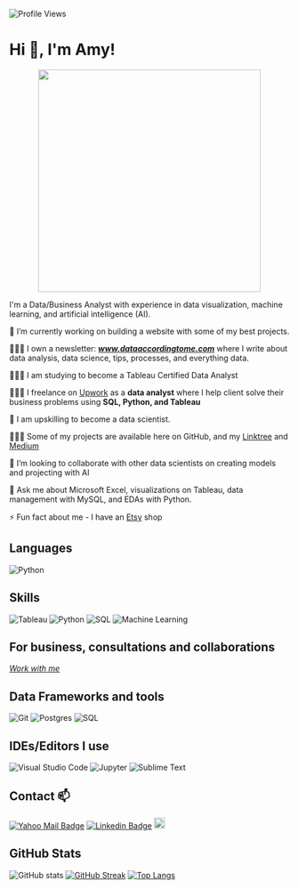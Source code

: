 ![Profile Views](https://komarev.com/ghpvc/?username=YummyAmy&label=Profile%20views&color=800080&style=flat)

# Hi 👋, I'm Amy!
<div align="center">
  <img src="https://github.com/user-attachments/assets/e0c16bc2-6a17-4871-8d1d-829de24c716a" width="400px">
</div>

<!-- <img src="https://github.com/user-attachments/assets/e0c16bc2-6a17-4871-8d1d-829de24c716a" width="393px"> -->

I'm a Data/Business Analyst with experience in data visualization, machine learning, and artificial intelligence (AI).

🔭 I’m currently working on building a website with some of my best projects.

👩🏽‍💻 I own a newsletter: _**www.dataaccordingtome.com**_ where I write about data analysis, data science, tips, processes, and everything data.

👩🏽‍💻 I am studying to become a Tableau Certified Data Analyst

👩🏽‍💻 I freelance on [Upwork](https://www.upwork.com/services/product/development-it-informed-analysis-to-facilitate-growth-and-productivity-for-your-business-1709970897400381440?ref=project_share) as a **data analyst** where I help client solve their business problems using **SQL, Python, and Tableau**

👀 I am upskilling to become a data scientist. 

👩🏽‍💻 Some of my projects are available here on GitHub, and my [Linktree](https://linktr.ee/ameusifoh) and [Medium](https://medium.com/@ameikpe)

💞️ I’m looking to collaborate with other data scientists on creating models and projecting with AI

💬 Ask me about Microsoft Excel, visualizations on Tableau, data management with MySQL, and EDAs with Python.

⚡ Fun fact about me - I have an [Etsy](https://omomodesigns.etsy.com) shop

## Languages
![Python](https://img.shields.io/badge/-Python-yellow?style=flat-square&logo=python&logoColor=white)

## Skills
![Tableau](https://img.shields.io/badge/-Tableau-blue?style=flat-square&logo=tableau&logoColor=white)
![Python](https://img.shields.io/badge/-Python-yellow?style=flat-square&logo=python&logoColor=white)
![SQL](https://img.shields.io/badge/-SQL-lightgrey?style=flat-square&logo=sql&logoColor=white)
![Machine Learning](https://img.shields.io/badge/-Machine%20Learning-orange?style=flat-square&logo=tensorflow&logoColor=white)

## For business, consultations and collaborations
_[Work with me](https://linktr.ee/ameusifoh)_

## Data Frameworks and tools
![Git](https://img.shields.io/badge/-Git-red?style=flat-square&logo=git&logoColor=white)
![Postgres](https://img.shields.io/badge/-Postgres-blue?style=flat-square&logo=postgresql&logoColor=white)
![SQL](https://img.shields.io/badge/-SQL-lightgrey?style=flat-square&logo=sql&logoColor=white)

## IDEs/Editors I use
![Visual Studio Code](https://img.shields.io/badge/-Visual%20Studio%20Code-blue?style=flat-square&logo=visual-studio-code&logoColor=white)
![Jupyter](https://img.shields.io/badge/-Jupyter-orange?style=flat-square&logo=jupyter&logoColor=white)
![Sublime Text](https://img.shields.io/badge/-Sublime%20Text-orange?style=flat-square&logo=sublime-text&logoColor=white)

## Contact 📫
[![Yahoo Mail Badge](https://img.shields.io/badge/-Yahoo_Mail-purple?style=flat-square&logo=yahoo&logoColor=white&link=mailto:ameikpe@yahoo.com)](mailto:ameikpe@yahoo.com)
[![Linkedin Badge](https://img.shields.io/badge/-LinkedIn-blue?style=flat-square&logo=Linkedin&logoColor=white&link=https://www.linkedin.com/in/ameti-obong-u-395a25111/)](https://www.linkedin.com/in/ameti-obong-u-395a25111/)
<a href="http://www.linkedin.com/in/ameti-obong-u-395a25111"><img src="https://simpleicons.org/icons/linkedin.svg" width="20" height="20"></a>


## GitHub Stats
![GitHub stats](https://github-readme-stats.vercel.app/api?username=YummyAmy&show_icons=true&theme=radical&title=GitHub%20Stats)
[![GitHub Streak](https://streak-stats.demolab.com/?user=YummyAmy&theme=dark&title=Current%20Streak)](https://git.io/streak-stats)
[![Top Langs](https://github-readme-stats.vercel.app/api/top-langs/?username=YummyAmy&layout=compact&theme=radical&hide=javascript,html,csharp&title=Most%20Used%20Languages)](https://github.com/anuraghazra/github-readme-stats)

<!-- <img width="393" alt="Screenshot 2024-11-19 at 12 12 38" src="https://github.com/user-attachments/assets/01ac921f-f747-4ec5-a8b1-eca72958e8a9"> -->
<!-- ![datm girl for github](https://github.com/user-attachments/assets/e0c16bc2-6a17-4871-8d1d-829de24c716a)-->
<!---
YummyAmy/YummyAmy is a ✨ special ✨ repository because its `README.md` (this file) appears on your GitHub profile.
You can click the Preview link to take a look at your changes.
